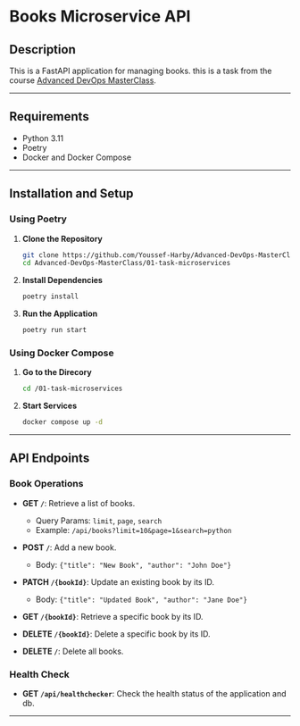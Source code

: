 # Books Microservice API

## Description

This is a FastAPI application for managing books. this is a task from the course [Advanced DevOps MasterClass](#).

---

## Requirements

- Python 3.11
- Poetry
- Docker and Docker Compose

---

## Installation and Setup

### Using Poetry

1. **Clone the Repository**

   ```bash
   git clone https://github.com/Youssef-Harby/Advanced-DevOps-MasterClass.git
   cd Advanced-DevOps-MasterClass/01-task-microservices
   ```

2. **Install Dependencies**

   ```bash
   poetry install
   ```

3. **Run the Application**

   ```bash
   poetry run start
   ```

### Using Docker Compose

1. **Go to the Direcory**

   ```bash
   cd /01-task-microservices
   ```

2. **Start Services**

   ```bash
   docker compose up -d
   ```

---

## API Endpoints

### Book Operations

- **GET `/`**: Retrieve a list of books.

  - Query Params: `limit`, `page`, `search`
  - Example: `/api/books?limit=10&page=1&search=python`

- **POST `/`**: Add a new book.

  - Body: `{"title": "New Book", "author": "John Doe"}`

- **PATCH `/{bookId}`**: Update an existing book by its ID.

  - Body: `{"title": "Updated Book", "author": "Jane Doe"}`

- **GET `/{bookId}`**: Retrieve a specific book by its ID.

- **DELETE `/{bookId}`**: Delete a specific book by its ID.

- **DELETE `/`**: Delete all books.

### Health Check

- **GET `/api/healthchecker`**: Check the health status of the application and db.

---
